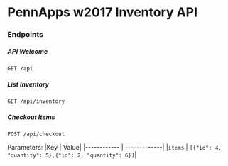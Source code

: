 # PennApps w2017 Inventory API

### Endpoints

##### API Welcome
```
GET /api
```

##### List Inventory
```
GET /api/inventory
```

##### Checkout Items
```
POST /api/checkout
```
Parameters:
|Key | Value|
|------------ | -------------|
|`items` | `[{"id": 4, "quantity": 5},{"id": 2, "quantity": 6}]`|
